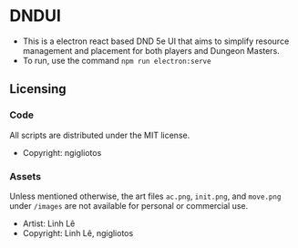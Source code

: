 # DNDUI

- This is a electron react based DND 5e UI that aims to simplify resource management and placement for both players and Dungeon Masters.
- To run, use the command `npm run electron:serve`

## Licensing

### Code

All scripts are distributed under the MIT license.

- Copyright: ngigliotos

### Assets

Unless mentioned otherwise, the art files `ac.png`, `init.png`, and `move.png` under `/images` are not available for personal or commercial use.

- Artist: Linh Lê
- Copyright: Linh Lê, ngigliotos
